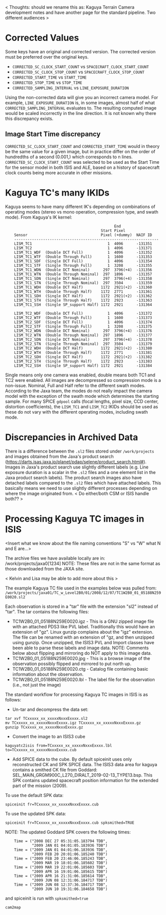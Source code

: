 < Thoughts: should we rename this as: Kaguya Terrain Camera development notes and have another page for the standard pipeline. Two different audiences >

# Corrected Values 

Some keys have an original and corrected version. The corrected version must be preferred over the original keys. 

* `CORRECTED_SC_CLOCK_START_COUNT` vs `SPACECRAFT_CLOCK_START_COUNT`
* `CORRECTED_SC_CLOCK_STOP_COUNT` vs `SPACECRAFT_CLOCK_STOP_COUNT`
* `CORRECTED_START_TIME` vs `START_TIME`
* `CORRECTED_STOP_TIME` vs `STOP_TIME`            
* `CORRECTED_SAMPLING_INTERVAL` vs `LINE_EXPOSURE_DURATION`

Using the non-corrected data will give you an incorrect camera model. For example, `LINE_EXPOSURE_DURATION` is, in some images, almost half of what `CORRECTED_SAMPLING_INTERVAL` evaluates to. The resulting computed image would be scaled incorrectly in the line direction. It is not known why there this discrepancy exists. 

## Image Start Time discrepancy 
`CORRECTED_SC_CLOCK_START_COUNT` and `CORRECTED_START_TIME` would in theory be the same value for a given image, but in practice differ on the order of hundredths of a second (0.001,) which corresponds to n lines. `CORRECTED_SC_CLOCK_START_COUNT` was selected to be used as the Start Time for the sensor model in both ISIS and ALE, based on a history of spacecraft clock counts being more accurate in other missions.

# Kaguya TC's many IKIDs

Kaguya seems to have many different IK's depending on combinations of operating modes (stereo vs mono operation, compression type, and swath mode). From Kaguya's IK kernel:

                                                     End
                                               Start Pixel
        Sensor                                 Pixel (+dummy)  NAIF ID
        -----------------------------------------------------------------
        LISM_TC1                                  1  4096      -131351
        LISM_TC2                                  1  4096      -131371
        LISM_TC1_WDF  (Double DCT Full)           1  4096      -131352
        LISM_TC1_WTF  (Double Through Full)       1  1600      -131353
        LISM_TC1_SDF  (Single DCT Full)           1  4096      -131354
        LISM_TC1_STF  (Single Through Full)       1  3208      -131355
        LISM_TC1_WDN  (Double DCT Nominal)      297  3796(+4)  -131356
        LISM_TC1_WTN  (Double Through Nominal)  297  1896      -131357
        LISM_TC1_SDN  (Single DCT Nominal)      297  3796(+4)  -131358
        LISM_TC1_STN  (Single Through Nominal)  297  3504      -131359
        LISM_TC1_WDH  (Double DCT Half)        1172  2921(+2)  -131360
        LISM_TC1_WTH  (Double Through Half)    1172  2771      -131361
        LISM_TC1_SDH  (Single DCT Half)        1172  2921(+2)  -131362
        LISM_TC1_STH  (Single Through Half)    1172  2923      -131363
        LISM_TC1_SSH  (Single SP_support Half) 1172  2921      -131364

        LISM_TC2_WDF  (Double DCT Full)           1  4096      -131372
        LISM_TC2_WTF  (Double Through Full)       1  1600      -131373
        LISM_TC2_SDF  (Single DCT Full)           1  4096      -131374
        LISM_TC2_STF  (Single Through Full)       1  3208      -131375
        LISM_TC2_WDN  (Double DCT Nominal)      297  3796(+4)  -131376
        LISM_TC2_WTN  (Double Through Nominal)  297  1896      -131377
        LISM_TC2_SDN  (Single DCT Nominal)      297  3796(+4)  -131378
        LISM_TC2_STN  (Single Through Nominal)  297  3504      -131379
        LISM_TC2_WDH  (Double DCT Half)        1172  2921(+2)  -131380
        LISM_TC2_WTH  (Double Through Half)    1172  2771      -131381
        LISM_TC2_SDH  (Single DCT Half)        1172  2921(+2)  -131382
        LISM_TC2_STH  (Single Through Half)    1172  2923      -131383
        LISM_TC2_SSH  (Single SP_support Half) 1172  2921      -131384

Single means only one camera was enabled, double means both TC1 and TC2 were enabled. All images are decompressed so compression mode is a non-issue. Nominal, Full and Half refer to the different swath modes. According to the Jaxa team, the modes do not really impact the camera model with the exception of the swath mode which determines the starting sample. For many SPICE `gdpool` calls (focal lengths, pixel size, CCD center, distortion coefficients), the `LISM_TC1` and `LISM_TC2` IKIDs should be used as these do not vary with the different operating modes, including swath mode. 

# Discrepancies in Archived Data 

There is a difference between the `.sl2` files stored under `/work/projects` and images obtained from the Jaxa's product search (https://darts.isas.jaxa.jp/planet/pdap/selene/product_search.html#). Images in Jaxa's product search use slightly different labels (e.g. Line exposure duration is a scalar in the `.sl2` files and a one element list in the Jaxa product search labels). The product search images also have detached labels compared to the `.sl2` files which have attached labels. This basically means we need to use slightly different processes depending on where the image originated from. 
< Do either/both CSM or ISIS handle both?? >

# Processing Kaguya TC images in ISIS
<Insert what we know about the file naming conventions "S" vs "W" what N and E are...>

The archive files we have available locally are in:
    /work/projects/jaxa0[1234]
NOTE: These files are not in the same format as those downloaded from the JAXA site.

< Kelvin and Lisa may be able to add more about this >

The example Kaguya TC file used in the examples below was pulled from:
````/work/projects/jaxa01/TC_w_Level2B0/01/2008/12/07/TC1W2B0_01_05188N259E0020.sl2````

Each observation is stored in a "tar" file with the extension "sl2" instead of "tar". The tar contains the following files:
* TC1W2B0_01_05188N259E0020.igz - This is a GNU zipped image file with an attached PDS3 like PVL label. Traditionally this would have an extension of "gz". Linux gunzip complains about the "igz" extension. The file can be renamed with an extension of "gz, and then unzipped using gunzip. Once unzipped, the ISIS3 PVL and Import classes have been able to parse these labels and image data. NOTE: Comments below about flipping and mirroring do NOT apply to this image data.
* TC1W2B0_01_05188N259E0020.jpg - This is a browse image of the observation possibly flipped and mirrored to put north up.
* TC1W2B0_01_05188N259E0020.ctg - Catalog file containing basic information about the observation.
* TC1W2B0_01_05188N259E0020.lbl - The label file for the observation (i.e., not just the image)


The standard workflow for processing Kaguya TC images in ISIS is as follows:
* Un-tar and decompress the data set:
```
tar xvf TCxxxxx_xx_xxxxxNxxxExxxx.sl2
mv TCxxxxx_xx_xxxxxNxxxExxxx.igz TCxxxxx_xx_xxxxxNxxxExxxx.gz
gunzip TCxxxxx_xx_xxxxxNxxxExxxx.gz
```
* Convert the image to an ISIS3 cube

```kaguyatc2isis from=TCxxxxx_xx_xxxxxNxxxExxxx.lbl to=TCxxxxx_xx_xxxxxNxxxExxxx.cub```

* Add SPICE data to the cube. By default spiceinit uses only reconstructed CK and SPK SPICE data. The ISIS3 data area for kaguya contains a smithed CK file from Goddard: SEL_MAIN_GRGM900C_L270_DIRALT_2019-02-13_TYPE13.bsp. This SPK contains updated spacecraft position information for the extended part of the mission (2009). 

To use the default SPK data:

```spiceinit fr=TCxxxxx_xx_xxxxxNxxxExxxx.cub```

To use the updated SPK data:

```spiceinit fr=TCxxxxx_xx_xxxxxNxxxExxxx.cub spksmithed=TRUE```

NOTE: The updated Goddard SPK covers the following times:

```
    Time = ("2008 DEC 27 05:31:05.183794 TDB",
            "2009 JAN 01 04:01:05.183936 TDB")
    Time = ("2009 JAN 01 04:01:06.183936 TDB",
            "2009 FEB 20 20:01:06.185240 TDB")
    Time = ("2009 FEB 20 23:46:06.185243 TDB",
            "2009 MAR 19 18:01:06.185602 TDB")
    Time = ("2009 MAR 19 22:01:06.185603 TDB",
            "2009 APR 16 19:01:06.185615 TDB")
    Time = ("2009 APR 16 21:31:06.185614 TDB",
            "2009 JUN 08 12:31:06.184717 TDB")
    Time = ("2009 JUN 08 12:37:36.184717 TDB",
            "2009 JUN 10 19:31:06.184658 TDB")

```
and spiceinit is run with `spksmithed=true`

```cam2map```
